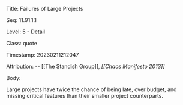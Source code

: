 Title:  Failures of Large Projects

Seq:    11.91.1.1

Level:  5 - Detail

Class:  quote

Timestamp: 20230211212047

Attribution: -- [[The Standish Group]], *[[Chaos Manifesto 2013]]*

Body:

Large projects have twice the chance of being late, over budget, and missing critical features than their smaller project counterparts.

